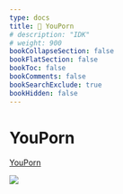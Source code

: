 ```yaml
---
type: docs
title: 🔷 YouPorn
# description: "IDK"
# weight: 900
bookCollapseSection: false
bookFlatSection: false
bookToc: false
bookComments: false
bookSearchExclude: true
bookHidden: false
---
```


# YouPorn

[YouPorn](https://www.youporn.com/?nt)

![](@img/youporn-screenshot.jpg)
